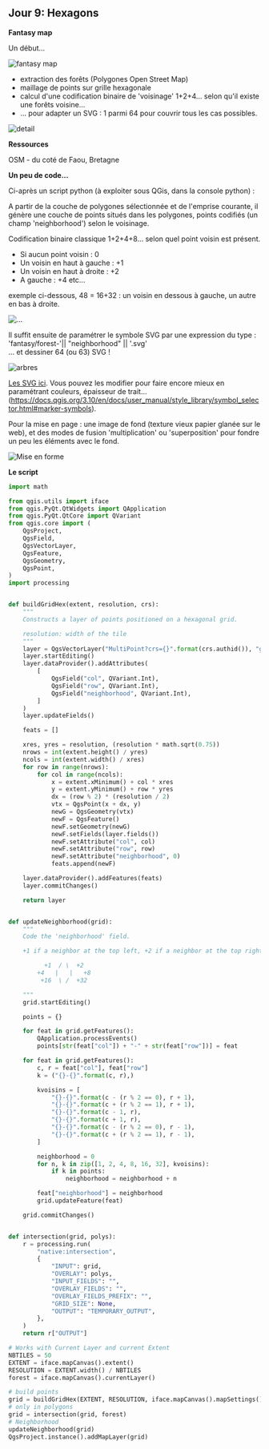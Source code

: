 
## Jour 9: Hexagons

__Fantasy map__

Un début... 

![fantasy map](maps/30days2023-day9-hexagon.jpg)

- extraction des forêts (Polygones Open Street Map)
- maillage de points sur grille hexagonale
- calcul d'une codification binaire de 'voisinage' 1+2+4... selon qu'il existe une forêts voisine...
- ... pour adapter un SVG : 1 parmi 64 pour couvrir tous les cas possibles.

![detail](maps/30days2023-day9-work.jpg)

__Ressources__

OSM - du coté de Faou, Bretagne


__Un peu de code...__

Ci-après un script python (à exploiter sous QGis, dans la console python) :

A partir de la couche de polygones sélectionnée et de l'emprise courante, il génère une couche de points situés dans les polygones, points codifiés (un champ 'neighborhood') selon le voisinage.

Codification binaire classique 1+2+4+8... selon quel point voisin est présent.

- Si aucun point voisin : 0
- Un voisin en haut à gauche : +1
- Un voisin en haut à droite : +2
- A gauche : +4 etc...

exemple ci-dessous, 48 = 16+32 : un voisin en dessous à gauche, un autre en bas à droite.

![...](data/day9-algo1.png)

Il suffit ensuite de paramétrer le symbole SVG par une expression du type : 'fantasy/forest-'||  "neighborhood" || '.svg'\
... et dessiner 64 (ou 63) SVG !

![arbres](data/day9-algo2.png)

[Les SVG ici](svg/). Vous pouvez les modifier pour faire encore mieux en paramétrant couleurs, épaisseur de trait... (https://docs.qgis.org/3.10/en/docs/user_manual/style_library/symbol_selector.html#marker-symbols).

Pour la mise en page : une image de fond (texture vieux papier glanée sur le web), et des modes de fusion 'multiplication' ou  'superposition' pour fondre un peu les éléments avec le fond.

![Mise en forme](data/day9-algo3.png)

__Le script__
```python
import math

from qgis.utils import iface
from qgis.PyQt.QtWidgets import QApplication
from qgis.PyQt.QtCore import QVariant
from qgis.core import (
    QgsProject,
    QgsField,
    QgsVectorLayer,
    QgsFeature,
    QgsGeometry,
    QgsPoint,
)
import processing


def buildGridHex(extent, resolution, crs):
    """
    Constructs a layer of points positioned on a hexagonal grid.

    resolution: width of the tile
    """
    layer = QgsVectorLayer("MultiPoint?crs={}".format(crs.authid()), "grid", "memory")
    layer.startEditing()
    layer.dataProvider().addAttributes(
        [
            QgsField("col", QVariant.Int),
            QgsField("row", QVariant.Int),
            QgsField("neighborhood", QVariant.Int),
        ]
    )
    layer.updateFields()

    feats = []

    xres, yres = resolution, (resolution * math.sqrt(0.75))
    nrows = int(extent.height() / yres)
    ncols = int(extent.width() / xres)
    for row in range(nrows):
        for col in range(ncols):
            x = extent.xMinimum() + col * xres
            y = extent.yMinimum() + row * yres
            dx = (row % 2) * (resolution / 2)
            vtx = QgsPoint(x + dx, y)
            newG = QgsGeometry(vtx)
            newF = QgsFeature()
            newF.setGeometry(newG)
            newF.setFields(layer.fields())
            newF.setAttribute("col", col)
            newF.setAttribute("row", row)
            newF.setAttribute("neighborhood", 0)
            feats.append(newF)

    layer.dataProvider().addFeatures(feats)
    layer.commitChanges()

    return layer


def updateNeighborhood(grid):
    """
    Code the 'neighborhood' field.

    +1 if a neighbor at the top left, +2 if a neighbor at the top right, etc...

          +1  / \  +2
        +4   |   |   +8
         +16  \ /  +32

    """
    grid.startEditing()

    points = {}

    for feat in grid.getFeatures():
        QApplication.processEvents()
        points[str(feat["col"]) + "-" + str(feat["row"])] = feat

    for feat in grid.getFeatures():
        c, r = feat["col"], feat["row"]
        k = ("{}-{}".format(c, r),)

        kvoisins = [
            "{}-{}".format(c - (r % 2 == 0), r + 1),
            "{}-{}".format(c + (r % 2 == 1), r + 1),
            "{}-{}".format(c - 1, r),
            "{}-{}".format(c + 1, r),
            "{}-{}".format(c - (r % 2 == 0), r - 1),
            "{}-{}".format(c + (r % 2 == 1), r - 1),
        ]

        neighborhood = 0
        for n, k in zip([1, 2, 4, 8, 16, 32], kvoisins):
            if k in points:
                neighborhood = neighborhood + n

        feat["neighborhood"] = neighborhood
        grid.updateFeature(feat)

    grid.commitChanges()


def intersection(grid, polys):
    r = processing.run(
        "native:intersection",
        {
            "INPUT": grid,
            "OVERLAY": polys,
            "INPUT_FIELDS": "",
            "OVERLAY_FIELDS": "",
            "OVERLAY_FIELDS_PREFIX": "",
            "GRID_SIZE": None,
            "OUTPUT": "TEMPORARY_OUTPUT",
        },
    )
    return r["OUTPUT"]

# Works with Current Layer and current Extent
NBTILES = 50
EXTENT = iface.mapCanvas().extent()
RESOLUTION = EXTENT.width() / NBTILES
forest = iface.mapCanvas().currentLayer()

# build points
grid = buildGridHex(EXTENT, RESOLUTION, iface.mapCanvas().mapSettings().destinationCrs())
# only in polygons
grid = intersection(grid, forest)
# Neighborhood
updateNeighborhood(grid)
QgsProject.instance().addMapLayer(grid)

```

